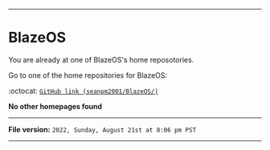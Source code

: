 
***

# BlazeOS

You are already at one of BlazeOS's home reposotories.

Go to one of the home repositories for BlazeOS:

:octocat: [`GitHub link (seanpm2001/BlazeOS/)`](https://github.com/seanpm2001/BlazeOS/)

**No other homepages found**

***

**File version:** `2022, Sunday, August 21st at 8:06 pm PST`

***
